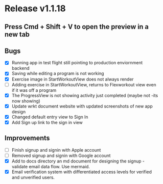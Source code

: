 # Release v1.1.18

## Press Cmd + Shift + V to open the preview in a new tab

## Bugs

- [x] Running app in test flight still pointing to production enviornment backend
- [x] Saving while editing a program is not working
- [x] Exercise image in StartWorkoutView does not always render
- [ ] Adding exercise in StartWorkoutView, returns to Flexworkout view even if it was off a program
- [x] The ProgressView is not showing activity just completed (maybe not -its now showing)
- [x] Update wrkt document website with updated screenshots of new app design
- [x] Changed default entry view to Sign In
- [x] Add Sign up link to the sign in view

## Improvements

- [ ] Finish signup and signin with Apple account
- [ ] Removed signup and signin with Google account
- [x] Add to docs directory an md document for designing the signup - validate email data flow. Use mermaid.
- [x] Email verification system with differentiated access levels for verified and unverified users.
